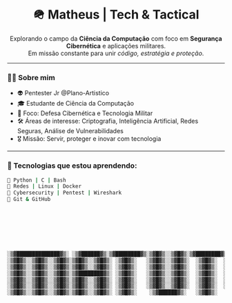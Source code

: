 <h1 align="center">🪖 Matheus | Tech & Tactical</h1>

<p align="center">
  Explorando o campo da <strong>Ciência da Computação</strong> com foco em <strong>Segurança Cibernética</strong> e aplicações militares.  
  <br/>Em missão constante para unir <em>código, estratégia e proteção</em>.  
</p>

---
 
### 👨‍💻 Sobre mim
- 👽 Pentester Jr @Plano-Artistico
- 🎓 Estudante de Ciência da Computação  
- 🎯 Foco: Defesa Cibernética e Tecnologia Militar  
- 🛠️ Áreas de interesse: Criptografia, Inteligência Artificial, Redes Seguras, Análise de Vulnerabilidades  
- 🎖️ Missão: Servir, proteger e inovar com tecnologia

---

### 🧰 Tecnologias que estou aprendendo:

```bash
🔸 Python | C | Bash  
🔸 Redes | Linux | Docker  
🔸 Cybersecurity | Pentest | Wireshark  
🔸 Git & GitHub








░▒▓██████████████▓▒░ ░▒▓██████▓▒░▒▓████████▓▒░▒▓█▓▒░░▒▓█▓▒░▒▓████████▓▒░▒▓██████▓▒░░▒▓████████▓▒░ 
░▒▓█▓▒░░▒▓█▓▒░░▒▓█▓▒░▒▓█▓▒░░▒▓█▓▒░ ░▒▓█▓▒░   ░▒▓█▓▒░░▒▓█▓▒░  ░▒▓█▓▒░  ░▒▓█▓▒░░▒▓█▓▒░▒▓█▓▒░░▒▓█▓▒░ 
░▒▓█▓▒░░▒▓█▓▒░░▒▓█▓▒░▒▓█▓▒░░▒▓█▓▒░ ░▒▓█▓▒░   ░▒▓█▓▒░░▒▓█▓▒░  ░▒▓█▓▒░  ░▒▓█▓▒░░▒▓█▓▒░      ░▒▓█▓▒░ 
░▒▓█▓▒░░▒▓█▓▒░░▒▓█▓▒░▒▓████████▓▒░ ░▒▓█▓▒░   ░▒▓█▓▒░░▒▓█▓▒░  ░▒▓█▓▒░  ░▒▓█▓▒░░▒▓█▓▒░     ░▒▓█▓▒░  
░▒▓█▓▒░░▒▓█▓▒░░▒▓█▓▒░▒▓█▓▒░░▒▓█▓▒░ ░▒▓█▓▒░   ░▒▓█▓▒░░▒▓█▓▒░  ░▒▓█▓▒░  ░▒▓█▓▒░░▒▓█▓▒░     ░▒▓█▓▒░  
░▒▓█▓▒░░▒▓█▓▒░░▒▓█▓▒░▒▓█▓▒░░▒▓█▓▒░ ░▒▓█▓▒░   ░▒▓█▓▒░░▒▓█▓▒░  ░▒▓█▓▒░  ░▒▓█▓▒░░▒▓█▓▒░    ░▒▓█▓▒░   
░▒▓█▓▒░░▒▓█▓▒░░▒▓█▓▒░▒▓█▓▒░░▒▓█▓▒░ ░▒▓█▓▒░    ░▒▓██████▓▒░   ░▒▓█▓▒░   ░▒▓██████▓▒░     ░▒▓█▓▒░   
                                                                                                  
                                                                                                  

